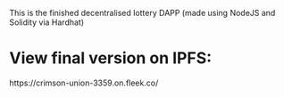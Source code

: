 This is the finished decentralised lottery DAPP (made using NodeJS and Solidity via Hardhat)

<h1>View final version on IPFS:</h1> https://crimson-union-3359.on.fleek.co/
